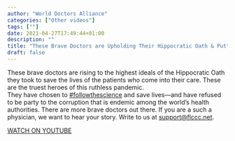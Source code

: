 ```yaml
---
author: "World Doctors Alliance"
categories: ["Other videos"]
tags: [""]
date: 2021-04-27T17:49:44+01:00
description: ""
title: "These Brave Doctors are Upholding Their Hippocratic Oath & Putting Patients—Not Profits—First"
draft: false
---
```


These brave doctors are rising to the highest ideals of the Hippocratic Oath they took to save the lives of the patients who come into their care. These are the truest heroes of this ruthless pandemic.   
They have chosen to [#followthescience](https://www.youtube.com/hashtag/followthescience) and save lives—and have refused to be party to the corruption that is endemic among the world’s health authorities. There are more brave doctors out there. If you are a such a physician, we want to hear your story. Write to us at support@flccc.net.  

[WATCH ON YOUTUBE](https://www.youtube.com/watch?v=QciiFYJJiJk)